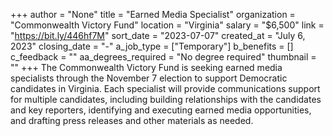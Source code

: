 +++
author = "None"
title = "Earned Media Specialist"
organization = "Commonwealth Victory Fund"
location = "Virginia"
salary = "$6,500"
link = "https://bit.ly/446hf7M"
sort_date = "2023-07-07"
created_at = "July 6, 2023"
closing_date = "-"
a_job_type = ["Temporary"]
b_benefits = []
c_feedback = ""
aa_degrees_required = "No degree required"
thumbnail = ""
+++
The Commonwealth Victory Fund is seeking earned media specialists through the November 7 election to support Democratic candidates in Virginia. Each specialist will provide communications support for multiple candidates, including building relationships with the candidates and key reporters, identifying and executing earned media opportunities, and drafting press releases and other materials as needed.